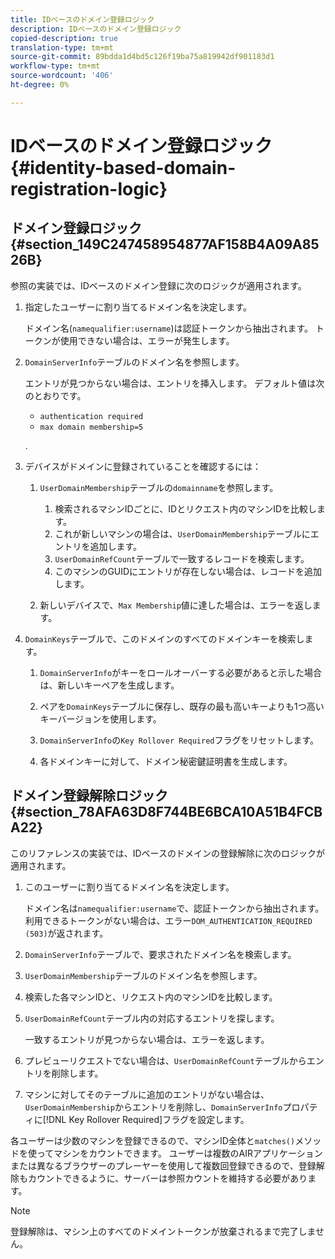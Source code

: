 ```yaml
---
title: IDベースのドメイン登録ロジック
description: IDベースのドメイン登録ロジック
copied-description: true
translation-type: tm+mt
source-git-commit: 89bdda1d4bd5c126f19ba75a819942df901183d1
workflow-type: tm+mt
source-wordcount: '406'
ht-degree: 0%

---
```



# IDベースのドメイン登録ロジック{#identity-based-domain-registration-logic}

## ドメイン登録ロジック{#section_149C247458954877AF158B4A09A8526B}

参照の実装では、IDベースのドメイン登録に次のロジックが適用されます。

1. 指定したユーザーに割り当てるドメイン名を決定します。

   ドメイン名(`namequalifier:username`)は認証トークンから抽出されます。 トークンが使用できない場合は、エラーが発生します。
1. `DomainServerInfo`テーブルのドメイン名を参照します。

   エントリが見つからない場合は、エントリを挿入します。 デフォルト値は次のとおりです。

   * `authentication required`
   * `max domain membership=5`

   .

1. デバイスがドメインに登録されていることを確認するには：

   1. `UserDomainMembership`テーブルの`domainname`を参照します。

      1. 検索されるマシンIDごとに、IDとリクエスト内のマシンIDを比較します。
      1. これが新しいマシンの場合は、`UserDomainMembership`テーブルにエントリを追加します。
      1. `UserDomainRefCount`テーブルで一致するレコードを検索します。
      1. このマシンのGUIDにエントリが存在しない場合は、レコードを追加します。
   1. 新しいデバイスで、`Max Membership`値に達した場合は、エラーを返します。


1. `DomainKeys`テーブルで、このドメインのすべてのドメインキーを検索します。

   1. `DomainServerInfo`がキーをロールオーバーする必要があると示した場合は、新しいキーペアを生成します。
   1. ペアを`DomainKeys`テーブルに保存し、既存の最も高いキーよりも1つ高いキーバージョンを使用します。
   1. `DomainServerInfo`の`Key Rollover Required`フラグをリセットします。

   1. 各ドメインキーに対して、ドメイン秘密鍵証明書を生成します。

## ドメイン登録解除ロジック{#section_78AFA63D8F744BE6BCA10A51B4FCBA22}

このリファレンスの実装では、IDベースのドメインの登録解除に次のロジックが適用されます。

1. このユーザーに割り当てるドメイン名を決定します。

   ドメイン名は`namequalifier:username`で、認証トークンから抽出されます。 利用できるトークンがない場合は、エラー`DOM_AUTHENTICATION_REQUIRED (503)`が返されます。
1. `DomainServerInfo`テーブルで、要求されたドメイン名を検索します。
1. `UserDomainMembership`テーブルのドメイン名を参照します。
1. 検索した各マシンIDと、リクエスト内のマシンIDを比較します。
1. `UserDomainRefCount`テーブル内の対応するエントリを探します。

   一致するエントリが見つからない場合は、エラーを返します。

1. プレビューリクエストでない場合は、`UserDomainRefCount`テーブルからエントリを削除します。
1. マシンに対してそのテーブルに追加のエントリがない場合は、`UserDomainMembership`からエントリを削除し、`DomainServerInfo`プロパティに[!DNL Key Rollover Required]フラグを設定します。

各ユーザーは少数のマシンを登録できるので、マシンID全体と`matches()`メソッドを使ってマシンをカウントできます。 ユーザーは複数のAIRアプリケーションまたは異なるブラウザーのプレーヤーを使用して複数回登録できるので、登録解除もカウントできるように、サーバーは参照カウントを維持する必要があります。

>[!NOTE]
>
>登録解除は、マシン上のすべてのドメイントークンが放棄されるまで完了しません。

